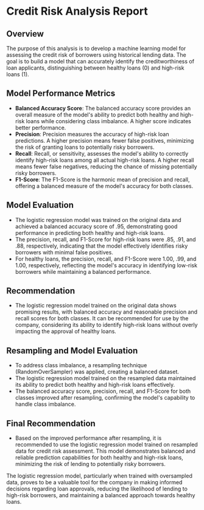 # Credit Risk Analysis Report

## Overview
The purpose of this analysis is to develop a machine learning model for assessing the credit risk of borrowers using historical lending data. The goal is to build a model that can accurately identify the creditworthiness of loan applicants, distinguishing between healthy loans (0) and high-risk loans (1).

## Model Performance Metrics
- **Balanced Accuracy Score**: The balanced accuracy score provides an overall measure of the model's ability to predict both healthy and high-risk loans while considering class imbalance. A higher score indicates better performance.
- **Precision**: Precision measures the accuracy of high-risk loan predictions. A higher precision means fewer false positives, minimizing the risk of granting loans to potentially risky borrowers.
- **Recall**: Recall, or sensitivity, assesses the model's ability to correctly identify high-risk loans among all actual high-risk loans. A higher recall means fewer false negatives, reducing the chance of missing potentially risky borrowers.
- **F1-Score**: The F1-Score is the harmonic mean of precision and recall, offering a balanced measure of the model's accuracy for both classes.

## Model Evaluation
- The logistic regression model was trained on the original data and achieved a balanced accuracy score of .95, demonstrating good performance in predicting both healthy and high-risk loans.
- The precision, recall, and F1-Score for high-risk loans were .85, .91, and .88, respectively, indicating that the model effectively identifies risky borrowers with minimal false positives.
- For healthy loans, the precision, recall, and F1-Score were 1.00, .99, and 1.00, respectively, reflecting the model's accuracy in identifying low-risk borrowers while maintaining a balanced performance.

## Recommendation
- The logistic regression model trained on the original data shows promising results, with balanced accuracy and reasonable precision and recall scores for both classes. It can be recommended for use by the company, considering its ability to identify high-risk loans without overly impacting the approval of healthy loans.

## Resampling and Model Evaluation
- To address class imbalance, a resampling technique (RandomOverSampler) was applied, creating a balanced dataset.
- The logistic regression model trained on the resampled data maintained its ability to predict both healthy and high-risk loans effectively.
- The balanced accuracy score, precision, recall, and F1-Score for both classes improved after resampling, confirming the model's capability to handle class imbalance.

## Final Recommendation
- Based on the improved performance after resampling, it is recommended to use the logistic regression model trained on resampled data for credit risk assessment. This model demonstrates balanced and reliable prediction capabilities for both healthy and high-risk loans, minimizing the risk of lending to potentially risky borrowers.

The logistic regression model, particularly when trained with oversampled data, proves to be a valuable tool for the company in making informed decisions regarding loan approvals, reducing the likelihood of lending to high-risk borrowers, and maintaining a balanced approach towards healthy loans.
